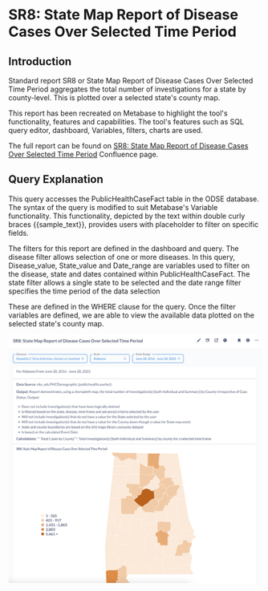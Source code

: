 # SR8: State Map Report of Disease Cases Over Selected Time Period

## Introduction

Standard report SR8 or State Map Report of Disease Cases Over Selected Time Period aggregates the total number of investigations for a state by county-level. This is plotted over a selected state's county map. 

This report has been recreated on Metabase to highlight the tool's functionality, features and capabilities. The tool's features such as SQL query editor, dashboard, Variables, filters, charts are used. 

The full report can be found on [SR8: State Map Report of Disease Cases Over Selected Time Period](https://cdc-nbs.atlassian.net/wiki/spaces/NM/pages/242384948/SR8+State+Map+Report+of+Disease+Cases+Over+Selected+Time+Period) Confluence page. 

## Query Explanation

This query accesses the PublicHealthCaseFact table in the ODSE database. The syntax of the query is modified to suit Metabase's Variable functionality. This functionality, depicted by the text within double curly braces {{sample_text}}, provides users with placeholder to filter on specific fields. 

The filters for this report are defined in the dashboard and query. The disease filter allows selection of one or more diseases. In this query, Disease_value, State_value and Date_range are variables used to filter on the disease, state and dates contained within PublicHealthCaseFact. The state filter allows a single state to be selected and the date range filter specifies the time period of the data selection

These are defined in the WHERE clause for the query. Once the filter variables are defined, we are able to view the available data plotted on the selected state's county map. 

![Alabama-state-county-map](images/alabama-state-county-map-plot.png)

